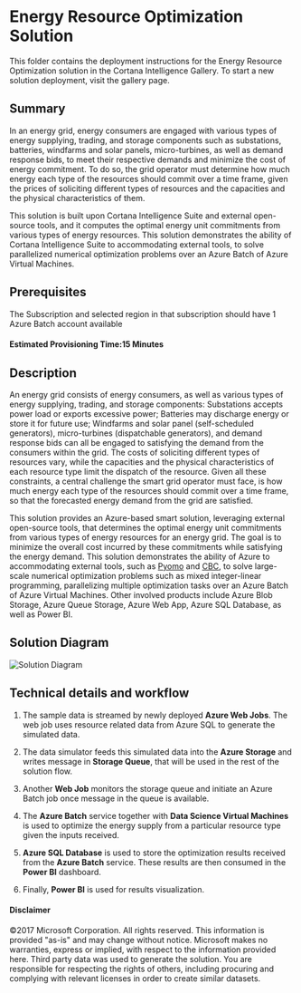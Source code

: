 # Energy Resource Optimization Solution

This folder contains the deployment instructions for the Energy Resource Optimization solution in the Cortana Intelligence Gallery. To start a new solution deployment, visit the gallery page.

## Summary
<Guide type="Summary">
In an energy grid, energy consumers are engaged with various types of energy supplying, trading, and storage components such as substations, batteries, windfarms and solar panels, micro-turbines, as well as demand response bids, to meet their respective demands and minimize the cost of energy commitment. To do so, the grid operator must determine how much energy each type of the resources should commit over a time frame, given the prices of soliciting different types of resources and the capacities and the physical characteristics of them.

This solution is built upon Cortana Intelligence Suite and external open-source tools, and it computes the optimal energy unit commitments from various types of energy resources. This solution demonstrates the ability of Cortana Intelligence Suite to accommodating external tools, to solve parallelized numerical optimization problems over an Azure Batch of Azure Virtual Machines. 
</Guide>

## Prerequisites
<Guide type="Prerequisites">
The Subscription and selected region in that subscription should have 1 Azure Batch account available
</Guide>

#### Estimated Provisioning Time:<Guide type="EstimatedTime">15 Minutes</Guide>

## Description
<Guide type="Description">




An energy grid consists of energy consumers, as well as various types of energy supplying, trading, and storage components: Substations accepts power load or exports excessive power; Batteries may discharge energy or store it for future use; Windfarms and solar panel (self-scheduled generators), micro-turbines (dispatchable generators), and demand response bids can all be engaged to satisfying the demand from the consumers within the grid. The costs of soliciting different types of resources vary, while the capacities and the physical characteristics of each resource type limit the dispatch of the resource. Given all these constraints, a central challenge the smart grid operator must face, is how much energy each type of the resources should commit over a time frame, so that the forecasted energy demand from the grid are satisfied.

This solution provides an Azure-based smart solution, leveraging external open-source tools, that determines the optimal energy unit commitments from various types of energy resources for an energy grid. The goal is to minimize the overall cost incurred by these commitments while satisfying the energy demand. This solution demonstrates the ability of Azure to accommodating external tools, such as [Pyomo](http://www.pyomo.org/) and [CBC](https://projects.coin-or.org/Cbc), to solve large-scale numerical optimization problems such as mixed integer-linear programming, parallelizing multiple optimization tasks over an Azure Batch of Azure Virtual Machines. Other involved products include Azure Blob Storage, Azure Queue Storage, Azure Web App, Azure SQL Database, as well as Power BI.

## Solution Diagram

![Solution Diagram](https://github.com/Azure/cortana-intelligence-resource-optimization/blob/master/Manual%20Deployment%20Guide/Figures/resourceOptArchitecture.png)



## Technical details and workflow

1.  The sample data is streamed by newly deployed **Azure Web Jobs**. The web job uses resource related data from Azure SQL to generate the simulated data.

2.  The data simulator feeds this simulated data into the **Azure Storage** and writes message in **Storage Queue**, that will be used in the rest of the solution flow.

3.  Another **Web Job** monitors the storage queue and initiate an Azure Batch job once message in the queue is available.

4.  The **Azure Batch** service together with **Data Science Virtual Machines** is used to optimize the energy supply from a particular resource type given the inputs received.

4.  **Azure SQL Database** is used to store the optimization results received from the **Azure Batch** service. These results are then consumed in the **Power BI** dashboard.

6.  Finally, **Power BI** is used for results visualization.
</Guide>

#### Disclaimer
©2017 Microsoft Corporation. All rights reserved. This information is provided "as-is" and may change without notice. Microsoft makes no warranties, express or implied, with respect to the information provided here. Third party data was used to generate the solution. You are responsible for respecting the rights of others, including procuring and complying with relevant licenses in order to create similar datasets.
